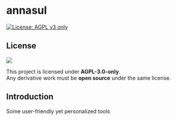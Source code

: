 # annasul

[![License: AGPL v3 only](https://img.shields.io/badge/License-AGPL_v3_only-blue.svg)](https://www.gnu.org/licenses/agpl-3.0)

## License

![](https://www.gnu.org/graphics/agplv3-88x31.png)

This project is licensed under **AGPL-3.0-only**.  
Any derivative work must be **open source** under the same license.

## Introduction

Some user-friendly yet personalized tools

